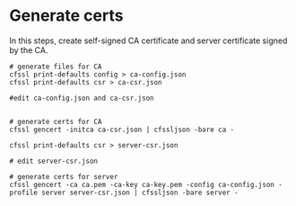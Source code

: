 # Generate certs

In this steps, create self-signed CA certificate and server certificate signed by the CA.

```
# generate files for CA
cfssl print-defaults config > ca-config.json
cfssl print-defaults csr > ca-csr.json

#edit ca-config.json and ca-csr.json


# generate certs for CA
cfssl gencert -initca ca-csr.json | cfssljson -bare ca -

cfssl print-defaults csr > server-csr.json

# edit server-csr.json

# generate certs for server
cfssl gencert -ca ca.pem -ca-key ca-key.pem -config ca-config.json -profile server server-csr.json | cfssljson -bare server -
```
